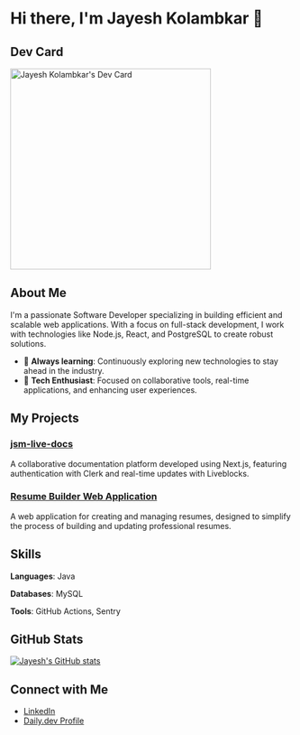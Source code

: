 # Hi there, I'm Jayesh Kolambkar 👋

## Dev Card
<a href="https://app.daily.dev/jayeshkolambkar"><img src="https://api.daily.dev/devcards/v2/vWJGQNhllAEGJOi2E5esb.png?r=qan&type=default" width="356" alt="Jayesh Kolambkar's Dev Card"/></a>

## About Me
I'm a passionate Software Developer specializing in building efficient and scalable web applications. With a focus on full-stack development, I work with technologies like Node.js, React, and PostgreSQL to create robust solutions.

- 🌱 **Always learning**: Continuously exploring new technologies to stay ahead in the industry.
- 🎯 **Tech Enthusiast**: Focused on collaborative tools, real-time applications, and enhancing user experiences.

## My Projects
### [jsm-live-docs](https://github.com/JayeshK20/jsm-live-docs)
A collaborative documentation platform developed using Next.js, featuring authentication with Clerk and real-time updates with Liveblocks.

### [Resume Builder Web Application](https://github.com/JayeshK20/Resume-Builder-Web-Application)
A web application for creating and managing resumes, designed to simplify the process of building and updating professional resumes.

## Skills
**Languages**: Java  

**Databases**: MySQL  

**Tools**: GitHub Actions, Sentry

## GitHub Stats
[![Jayesh's GitHub stats](https://github-readme-stats.vercel.app/api?username=JayeshK20&show_icons=true&theme=radical)](https://github.com/JayeshK20)

## Connect with Me
- [LinkedIn](https://www.linkedin.com/in/jayesh-kolambkar-9b0185246/)
- [Daily.dev Profile](https://app.daily.dev/jayeshkolambkar)

